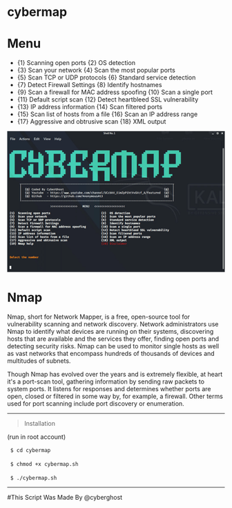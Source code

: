 # cybermap


# Menu
* {1}  Scanning open ports                              {2}  OS detection
* {3}  Scan your network                                {4}  Scan the most popular ports
* {5}  Scan TCP or UDP protocols                        {6}  Standard service detection
* {7}  Detect Firewall Settings                         {8}  Identify hostnames
* {9}  Scan a firewall for MAC address spoofing         {10} Scan a single port
* {11} Default script scan                              {12} Detect heartbleed SSL vulnerability
* {13} IP address information                           {14} Scan filtered ports
* {15} Scan list of hosts from a file                   {16} Scan an IP address range
* {17} Aggressive and obtrusive scan                    {18} XML output


<IMG SRC="https://github.com/AnonymousAt3/cybermap/blob/main/gif/cyber.gif">

# Nmap
Nmap, short for Network Mapper, is a free, open-source tool for vulnerability scanning and network discovery. Network administrators use Nmap to identify what devices are running on their systems, discovering hosts that are available and the services they offer, finding open ports and detecting security risks.
Nmap can be used to monitor single hosts as well as vast networks that encompass hundreds of thousands of devices and multitudes of subnets.

Though Nmap has evolved over the years and is extremely flexible, at heart it's a port-scan tool, gathering information by sending raw packets to system ports. It listens for responses and determines whether ports are open, closed or filtered in some way by, for example, a firewall. Other terms used for port scanning include port discovery or enumeration.


--------------------------------

> Installation 

 (run in root account)

     $ cd cybermap
     
     $ chmod +x cybermap.sh
	
     $ ./cybermap.sh
   

--------------------------------
     
     
#This Script Was Made By @cyberghost

